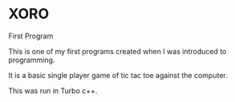 # XORO
First Program

This is one of my first programs created when I was introduced to programming.

It is a basic single player game of tic tac toe against the computer.

This was run in Turbo c++.
